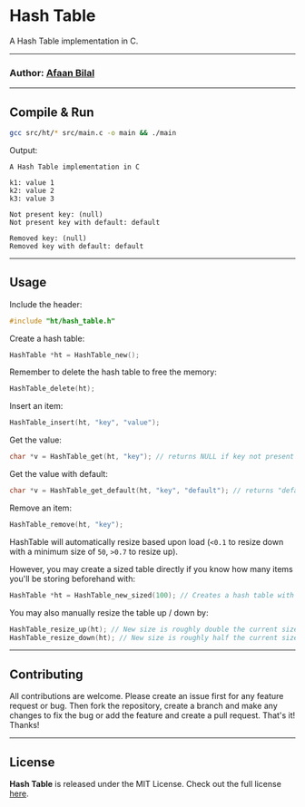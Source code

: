Hash Table
==========

A Hash Table implementation in C.

---

### **Author**: [Afaan Bilal](https://afaan.dev)

---

## Compile &amp; Run

```bash
gcc src/ht/* src/main.c -o main && ./main
```

Output:
```
A Hash Table implementation in C

k1: value 1
k2: value 2
k3: value 3

Not present key: (null)
Not present key with default: default

Removed key: (null)
Removed key with default: default
```
---

## Usage

Include the header:
```c
#include "ht/hash_table.h"
```

Create a hash table:
```c
HashTable *ht = HashTable_new();
```

Remember to delete the hash table to free the memory:
```c
HashTable_delete(ht);
```

Insert an item:
```c
HashTable_insert(ht, "key", "value");
```

Get the value:
```c
char *v = HashTable_get(ht, "key"); // returns NULL if key not present
```

Get the value with default:
```c
char *v = HashTable_get_default(ht, "key", "default"); // returns "default" if key not present
```

Remove an item:
```c
HashTable_remove(ht, "key");
```

HashTable will automatically resize based upon load (`<0.1` to resize down with a minimum size of `50`, `>0.7` to resize up).

However, you may create a sized table directly if you know how many items you'll be storing beforehand with:
```c
HashTable *ht = HashTable_new_sized(100); // Creates a hash table with base size 100 (actual size will be a prime number >= 100)
```

You may also manually resize the table up / down by:
```c
HashTable_resize_up(ht); // New size is roughly double the current size
HashTable_resize_down(ht); // New size is roughly half the current size (unless size is already minimum)
```

---

## Contributing
All contributions are welcome. Please create an issue first for any feature request
or bug. Then fork the repository, create a branch and make any changes to fix the bug
or add the feature and create a pull request. That's it!
Thanks!

---

## License
**Hash Table** is released under the MIT License.
Check out the full license [here](LICENSE).
